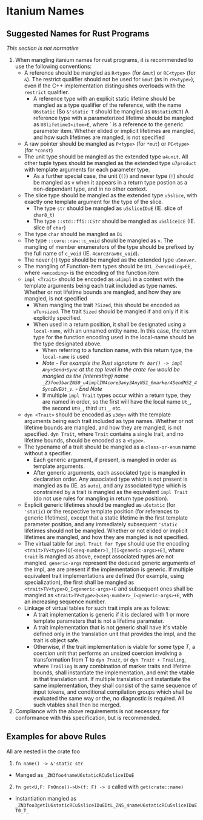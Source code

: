 # Itanium Names

## Suggested Names for Rust Programs

_This section is not normative_

1. When mangling itanium names for rust programs, it is recommended to use the following conventions:
    - A reference should be mangled as `R<type>` (for `&mut`) or `RC<type>` (for `&`). The restrict qualifier should not be used for `&mut` (as in `rR<type>`), even if the C++ implementation distinguishes overloads with the `restrict` qualifier. 
        - A reference type with an explicit static lifetime should be mangled as a type qualifier of the reference, with the name `U6static` (So `&'static T` should be mangled as `U6staticRCT`) A reference type with a parameterized lifetime should be mangled as `U8lifetimeI<item>E`, where `<item> is a reference to the generic parameter item. Whether elided or implicit lifetimes are mangled, and how such lifetimes are mangled, is not specified
    - A raw pointer should be mangled as `P<type>` (for `*mut`) or `PC<type>` (for `*const`)
    - The unit type should be mangled as the extended type `u4unit`. All other tuple types should be mangled as the extended type `u7product` with template arguments for each parameter type.
        - As a further special case, the unit (`()`) and never type (`!`) should be mangled as `v` when it appears in a return type postion as a non-dependant type, and in no other context.
    - The slice type should be mangled as the extended type `u5slice`, with exactly one template argument for the type of the slice.
        - The type `str` should be mangled as `u5sliceIDuE` (IE. slice of `char8_t`)
        - The type `::std::ffi::CStr` should be mangled as `u5sliceIcE` (IE. slice of `char`)
    - The type `char` should be mangled as `Di` 
    - The type `::core::raw::c_void` should be mangled as `v`. The mangling of member enumerators of the type should be prefixed by the full name of `c_void` (IE. `4core3raw6c_void`). 
    - The never (`!`) type should be mangled as the extended type `u5never`.
    - The mangling of Function-item types should be `DtL_Z<encoding>EE`, where `<encoding>` is the encoding of the function item
    - `impl <Trait>` should be encoded as `u4impl` in a context with the template arguments being each trait included as type names. Whether or not lifetime bounds are mangled, and how they are mangled, is not specified
        - When mangling the trait `?Sized`, this should be encoded as `u7unsized`. The trait `Sized` should be mangled if and only if it is explicitly specified. 
        - When used in a return position, it shall be designated using a `local-name`, with an unnamed entity name. In this case, the return type for the function encoding used in the local-name should be the type designated above. 
            - When referring to a function name, with this return type, the `local-name` is used
            - _Note - For example the Rust signature `fn bar() -> impl Any+Send+Sync` at the top level in the crate `foo` would be mangled as the (interesting) name `_Z3foo3barZNS0_u4implIN4core3any3AnyNS1_6marker4SendNS2_4SyncEvEUt_v`. - End Note_
            - If multiple `impl Trait` types occur within a return type, they are named in order, so the first will have the local name `Ut_`, the second `Ut0_`, third `Ut1_`, etc. 
    - `dyn <Trait>` should be encoded as `u3dyn` with the template arguments being each trait included as type names. Whether or not lifetime bounds are mangled, and how they are mangled, is not specified. `dyn Trait`, where `Trait` contains a single trait, and no lifetime bounds, should be encoded as a `<type>`. 
    - The typename of a trait should be mangled as a `class-or-enum` name without a specifier.
        - Each generic argument, if present, is mangled in order as template arguments. 
        - After generic arguments, each associated type is mangled in declaration order. Any associated type which is not present is mangled as `Da` (IE. as `auto`), and any associated type which is constrained by a trait is mangled as the equivalent `impl Trait` (do not use rules for mangling in return type position). 
    - Explicit generic lifetimes should be mangled as `u6static` (for `'static`) or the respective template position (for references to generic lifetimes), except that a static lifetime in the first template parameter position, and any immediately subsequent `'static` lifetimes should not be mangled. Whether or not elided or implicit lifetimes are mangled, and how they are mangled is not specified. 
    - The virtual table for `impl Trait for Type` should use the encoding `<trait>TV<type>[Q[<seq-number>]_][I<generic-args>+E]`, where `trait` is mangled as above, except associated types are not mangled. `generic-args` represent the deduced generic arguments of the impl, are are present if the implementation is generic. If multiple equivalent trait implementations are defined (for example, using specialization), the first shall be mangled as `<trait>TV<type>Q_I<generic-args>+E` and subsequent ones shall be mangled as `<trait>TV<type>Q<seq-number>_I<generic-args>+E`, with an increasing sequence number. 
    - Linkage of virtual tables for such trait impls are as follows:
        - A trait implementation is generic if it is declared with 1 or more template parameters that is not a lifetime parameter.
        - A trait implementation that is not generic shall have it's vtable defined only in the translation unit that provides the impl, and the trait is object safe. 
        - Otherwise, if the trait implementation is viable for some type *T*, a coercion unit that performs an unsized coercion involving a transformation from T to `dyn `*`Trait`*, or `dyn `*`Trait`*` + Trailing`, where `Trailing` is any combination of marker traits and lifetime bounds, shall instantiate the implementation, and emit the vtable in that translation unit. If multiple translation unit instantiate the same implementation, they shall consist of the same sequence of input tokens, and conditional compilation groups which shall be evaluated the same way or the, no diagnostic is required. All such vtables shall then be merged. 
2. Compliance with the above requirements is not necessary for conformance with this specification, but is recommended.

## Examples for above Rules

All are nested in the crate foo

1. `fn name() -> &'static str`
  - Manged as `_ZN3foo4nameU6staticRCu5sliceIDuE`
2. `fn get<U,F: FnOnce()->U>(f: F) -> U` called with `get(crate::name)`
  - Instantiation mangled as `_ZN3foo3getIU6staticRCu5sliceIDuEDtL_ZNS_4nameU6staticRCu5sliceIDuET0_T_`

